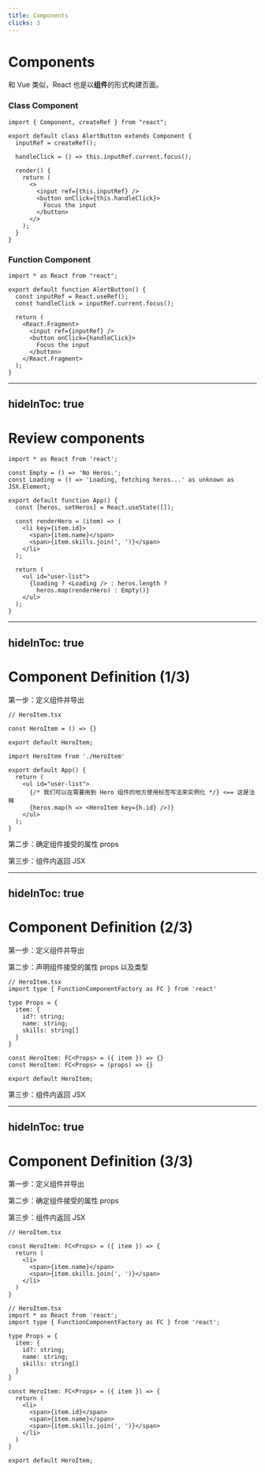 ```yaml
---
title: Components
clicks: 3
---
```


# Components

和 Vue 类似，React 也是以**组件**的形式构建页面。

<div class="flex gap-x-4">

<div class="w-1/2">

### Class Component

```tsx {all|10,15|all|0}
import { Component, createRef } from "react";

export default class AlertButton extends Component {
  inputRef = createRef();

  handleClick = () => this.inputRef.current.focus();

  render() {
    return (
      <>
        <input ref={this.inputRef} />
        <button onClick={this.handleClick}>
          Focus the input
        </button>
      </>
    );
  }
}
```

</div>

<div class="w-1/2">

### Function Component

```tsx {all|8,13|0|all} {at: 0}
import * as React from "react";

export default function AlertButton() {
  const inputRef = React.useRef();
  const handleClick = inputRef.current.focus();

  return (
    <React.Fragment>
      <input ref={inputRef} />
      <button onClick={handleClick}>
        Focus the input
      </button>
    </React.Fragment>
  );
}
```

</div>

</div>

<!-- 
和 Vue 类似，React 也是以 组件 的形式来构建页面。比如下面代码中的 AlertButton、input 和 button 都是组件，（click）即使是空标签，对于 React 来说也是组件。

声明 React 组件主要有两种方式：
- （click）第一种是左边的 class component，类组件，它是通过声明一个类，这个类需要继承 React 的 Component 类，然后在类组件中需要声明 render 函数，用以渲染 JSX；
- （click）第二种就是右边的 function component，函数式组件，在之前的讲解中大家都见过这形式的组件，很单纯的函数，返回 JSX；

两种组件形式可以相互使用，既可以类组件中包含函数式组件，也可以函数式组件嵌套类组件；

实际上，在 React 16.8 之前，函数式组件是无状态的，也就是说在函数组件内部，我们无法使用状态，也无法控制它的渲染，一般这种组件也叫受控组件。

不过比较幸运的是，在 16.8 版本之后，React 推出了 Hooks，正是因为 hooks 促使了目前组件开发的最佳实践是函数式组件。
 -->

---
hideInToc: true
---

 # Review components

```tsx {all|3,19|4,18|9-14}
import * as React from 'react';

const Empty = () => 'No Heros.';
const Loading = () => 'Loading, fetching heros...' as unknown as JSX.Element;

export default function App() {
  const [heros, setHeros] = React.useState([]);

  const renderHero = (item) => (
    <li key={item.id}>
      <span>{item.name}</span>
      <span>{item.skills.join(', ')}</span>
    </li>
  );

  return (
    <ul id="user-list">
      {loading ? <Loading /> : heros.length ? 
        heros.map(renderHero) : Empty()}
    </ul>
  );
}

```

<!-- 
再次回到之前的用 React 写的“英雄列表”

之前提到过，React 对于函数式组件的使用是比较宽松的，（click）我们既把 Empty 当做函数去执行它，（click）也可以把 Loading 使用 JSX 实例化它。

（click）renderHero 函数的调用方法和 Empty 一样，都是函数调用，当然我们也可以把 renderHero 当做组件来实例化它，但是需要做些修改；

接下来，我为大家讲下如何去创建一个组件。
 -->

---
hideInToc: true
---

# Component Definition (1/3)

<span class="text-gradient-red">第一步：定义组件并导出</span>

```tsx {none|3|5|all}
// HeroItem.tsx

const HeroItem = () => {}

export default HeroItem;
```

```tsx {none|7|6} {at:2}
import HeroItem from './HeroItem'

export default App() {
  return (
    <ul id="user-list">
      {/* 我们可以在需要用到 Hero 组件的地方使用标签写法来实例化 */} <== 这是注释 
      {heros.map(h => <HeroItem key={h.id} />)}
    </ul>
  );
}
```

<span class="text-gray-600">第二步：确定组件接受的属性 props</span>

<span class="text-gray-600">第三步：组件内返回 JSX</span>

<!-- 
第一步，我们需要定义组件并且将它导出给别的组件使用；

（click）首先我们声明一个名字为 HeroItem 的函数，实际上，一个空函数也是一个组件；

（click）然后将 HeroItem 函数默认导出

（click）在需要用到 HeroItem 的组件，也就是 App 组件内部，用 JSX 标签写法实例化它。

（click）需要注意的是，在 JSX 中如果需要进行注释的话，需要对注释加上大括号
 -->

---
hideInToc: true
---

# Component Definition (2/3)

<span class="text-gray-600">第一步：定义组件并导出</span>

<span class="text-gradient-red">第二步：声明组件接受的属性 props 以及类型</span>

```tsx {all|4-10|2,13|12}
// HeroItem.tsx
import type { FunctionComponentFactory as FC } from 'react'

type Props = {
  item: {
    id?: string;
    name: string;
    skills: string[]
  }
}

const HeroItem: FC<Props> = ({ item }) => {}
const HeroItem: FC<Props> = (props) => {}

export default HeroItem;
```

<span class="text-gray-600">第三步：组件内返回 JSX</span>

<!-- 
第二步，声明组件接受的属性 props 并且定义它的类型

首先要确定 HeroItem 这个组件需要什么参数，（回到 Review Component），从这段代码中我们可以看出来，需要一个 item 对象，里面有 id/name/skills 三个属性

（再次回到 Component Definition 2/3）既然知道了 props 的结构，（click）那我们可以把 Props 的类型声明出来

（click）然后我们使用 React 提供给我的泛型 FunctionComponentFactory 来对 HeroItem 声明类型

（click）将 props 只需要作为函数的参数声明即可，（click）同时支持参数解构的方式

接下来就是最后一步了
 -->

---
hideInToc: true
---

# Component Definition (3/3)

<span class="text-gray-600">第一步：定义组件并导出</span>

<span class="text-gray-600">第二步：确定组件接受的属性 props</span>

<span class="text-gradient-red">第三步：组件内返回 JSX</span>

```tsx {all|5-9}
// HeroItem.tsx

const HeroItem: FC<Props> = ({ item }) => {
  return (
    <li>
      <span>{item.name}</span>
      <span>{item.skills.join(', ')}</span>
    </li>
  )
}
```

<div v-click class="mt-[-335px]">

```tsx
// HeroItem.tsx
import * as React from 'react';
import type { FunctionComponentFactory as FC } from 'react';

type Props = {
  item: {
    id?: string;
    name: string;
    skills: string[]
  }
}

const HeroItem: FC<Props> = ({ item }) => {
  return (
    <li>
      <span>{item.id}</span>
      <span>{item.name}</span>
      <span>{item.skills.join(', ')}</span>
    </li>
  )
}

export default HeroItem;
```

</div>

<!-- 
最后，我们需要在组件内部返回 JSX

我们可以在直接在 return 中写类似于 HTML 的语法，然后如果是动态值，需要放到大括号里。

至此，我们的组件就创建完成了，最后这是全部代码：（click）

OK，到这块为止，大家有什么问题吗？（waiting 2min）
 -->
